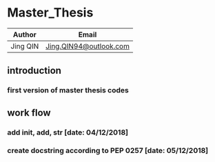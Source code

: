 # Master_Thesis

|  Author  |         Email          |
|----------|------------------------|
| Jing QIN | Jing.QIN94@outlook.com |

## introduction
### first version of master thesis codes
## work flow
### add __init__, __add__, __str__ [date: 04/12/2018]
### create docstring according to PEP 0257 [date: 05/12/2018]
